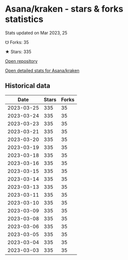 # Asana/kraken - stars & forks statistics

Stats updated on Mar 2023, 25

☋ Forks: 35

★ Stars: 335

[Open repository](https://github.com/Asana/kraken)

[Open detailed stats for Asana/kraken](https://reviewgithub.com/rep/Asana/kraken)

## Historical data
| Date | Stars | Forks |
|------|-------|-------|
| 2023-03-25 | 335 | 35 | 
| 2023-03-24 | 335 | 35 | 
| 2023-03-23 | 335 | 35 | 
| 2023-03-21 | 335 | 35 | 
| 2023-03-20 | 335 | 35 | 
| 2023-03-19 | 335 | 35 | 
| 2023-03-18 | 335 | 35 | 
| 2023-03-16 | 335 | 35 | 
| 2023-03-15 | 335 | 35 | 
| 2023-03-14 | 335 | 35 | 
| 2023-03-13 | 335 | 35 | 
| 2023-03-11 | 335 | 35 | 
| 2023-03-10 | 335 | 35 | 
| 2023-03-09 | 335 | 35 | 
| 2023-03-08 | 335 | 35 | 
| 2023-03-06 | 335 | 35 | 
| 2023-03-05 | 335 | 35 | 
| 2023-03-04 | 335 | 35 | 
| 2023-03-03 | 335 | 35 | 

